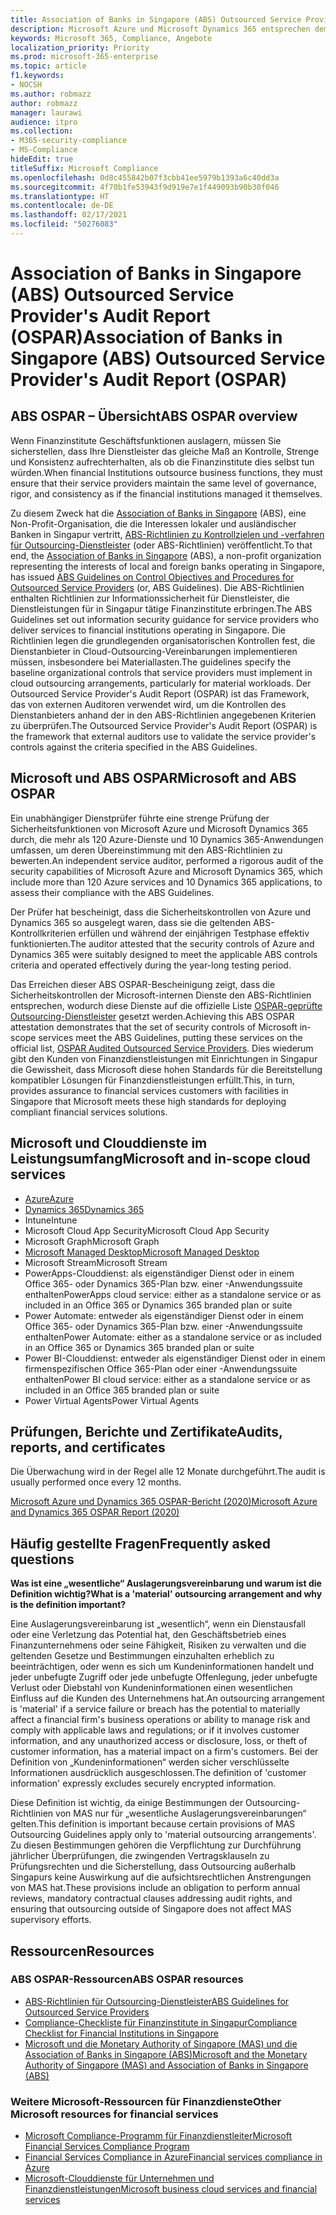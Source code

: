 ```yaml
---
title: Association of Banks in Singapore (ABS) Outsourced Service Provider's Audit Report (OSPAR)
description: Microsoft Azure und Microsoft Dynamics 365 entsprechen dem Outsourced Service Provider's Audit Report (OSPAR) für Finanzinstitute in Singapur.
keywords: Microsoft 365, Compliance, Angebote
localization_priority: Priority
ms.prod: microsoft-365-enterprise
ms.topic: article
f1.keywords:
- NOCSH
ms.author: robmazz
author: robmazz
manager: laurawi
audience: itpro
ms.collection:
- M365-security-compliance
- MS-Compliance
hideEdit: true
titleSuffix: Microsoft Compliance
ms.openlocfilehash: 0d8c455842b07f3cbb41ee5979b1393a6c40dd3a
ms.sourcegitcommit: 4f70b1fe53943f9d919e7e1f449093b90b30f046
ms.translationtype: HT
ms.contentlocale: de-DE
ms.lasthandoff: 02/17/2021
ms.locfileid: "50276083"
---
```

# <a name="association-of-banks-in-singapore-abs-outsourced-service-providers-audit-report-ospar"></a><span data-ttu-id="c7832-104">Association of Banks in Singapore (ABS) Outsourced Service Provider's Audit Report (OSPAR)</span><span class="sxs-lookup"><span data-stu-id="c7832-104">Association of Banks in Singapore (ABS) Outsourced Service Provider's Audit Report (OSPAR)</span></span>

## <a name="abs-ospar-overview"></a><span data-ttu-id="c7832-105">ABS OSPAR – Übersicht</span><span class="sxs-lookup"><span data-stu-id="c7832-105">ABS OSPAR overview</span></span>

<span data-ttu-id="c7832-106">Wenn Finanzinstitute Geschäftsfunktionen auslagern, müssen Sie sicherstellen, dass Ihre Dienstleister das gleiche Maß an Kontrolle, Strenge und Konsistenz aufrechterhalten, als ob die Finanzinstitute dies selbst tun würden.</span><span class="sxs-lookup"><span data-stu-id="c7832-106">When financial Institutions outsource business functions, they must ensure that their service providers maintain the same level of governance, rigor, and consistency as if the financial institutions managed it themselves.</span></span>

<span data-ttu-id="c7832-107">Zu diesem Zweck hat die [Association of Banks in Singapore](https://www.abs.org.sg/about-us/our-role) (ABS), eine Non-Profit-Organisation, die die Interessen lokaler und ausländischer Banken in Singapur vertritt, [ABS-Richtlinien zu Kontrollzielen und -verfahren für Outsourcing-Dienstleister](https://abs.org.sg/docs/library/abs_outsource_guidelines.pdf) (oder ABS-Richtlinien) veröffentlicht.</span><span class="sxs-lookup"><span data-stu-id="c7832-107">To that end, the [Association of Banks in Singapore](https://www.abs.org.sg/about-us/our-role) (ABS), a non-profit organization representing the interests of local and foreign banks operating in Singapore, has issued [ABS Guidelines on Control Objectives and Procedures for Outsourced Service Providers](https://abs.org.sg/docs/library/abs_outsource_guidelines.pdf) (or, ABS Guidelines).</span></span> <span data-ttu-id="c7832-108">Die ABS-Richtlinien enthalten Richtlinien zur Informationssicherheit für Dienstleister, die Dienstleistungen für in Singapur tätige Finanzinstitute erbringen.</span><span class="sxs-lookup"><span data-stu-id="c7832-108">The ABS Guidelines set out information security guidance for service providers who deliver services to financial institutions operating in Singapore.</span></span> <span data-ttu-id="c7832-109">Die Richtlinien legen die grundlegenden organisatorischen Kontrollen fest, die Dienstanbieter in Cloud-Outsourcing-Vereinbarungen implementieren müssen, insbesondere bei Materiallasten.</span><span class="sxs-lookup"><span data-stu-id="c7832-109">The guidelines specify the baseline organizational controls that service providers must implement in cloud outsourcing arrangements, particularly for material workloads.</span></span> <span data-ttu-id="c7832-110">Der Outsourced Service Provider's Audit Report (OSPAR) ist das Framework, das von externen Auditoren verwendet wird, um die Kontrollen des Dienstanbieters anhand der in den ABS-Richtlinien angegebenen Kriterien zu überprüfen.</span><span class="sxs-lookup"><span data-stu-id="c7832-110">The Outsourced Service Provider's Audit Report (OSPAR) is the framework that external auditors use to validate the service provider's controls against the criteria specified in the ABS Guidelines.</span></span>

## <a name="microsoft-and-abs-ospar"></a><span data-ttu-id="c7832-111">Microsoft und ABS OSPAR</span><span class="sxs-lookup"><span data-stu-id="c7832-111">Microsoft and ABS OSPAR</span></span>

<span data-ttu-id="c7832-112">Ein unabhängiger Dienstprüfer führte eine strenge Prüfung der Sicherheitsfunktionen von Microsoft Azure und Microsoft Dynamics 365 durch, die mehr als 120 Azure-Dienste und 10 Dynamics 365-Anwendungen umfassen, um deren Übereinstimmung mit den ABS-Richtlinien zu bewerten.</span><span class="sxs-lookup"><span data-stu-id="c7832-112">An independent service auditor, performed a rigorous audit of the security capabilities of Microsoft Azure and Microsoft Dynamics 365, which include more than 120 Azure services and 10 Dynamics 365 applications, to assess their compliance with the ABS Guidelines.</span></span>

<span data-ttu-id="c7832-113">Der Prüfer hat bescheinigt, dass die Sicherheitskontrollen von Azure und Dynamics 365 so ausgelegt waren, dass sie die geltenden ABS-Kontrollkriterien erfüllen und während der einjährigen Testphase effektiv funktionierten.</span><span class="sxs-lookup"><span data-stu-id="c7832-113">The auditor attested that the security controls of Azure and Dynamics 365 were suitably designed to meet the applicable ABS controls criteria and operated effectively during the year-long testing period.</span></span>

<span data-ttu-id="c7832-114">Das Erreichen dieser ABS OSPAR-Bescheinigung zeigt, dass die Sicherheitskontrollen der Microsoft-internen Dienste den ABS-Richtlinien entsprechen, wodurch diese Dienste auf die offizielle Liste [OSPAR-geprüfte Outsourcing-Dienstleister](https://abs.org.sg/docs/library/OSPAR_Audited_OSPs_16102020.pdf) gesetzt werden.</span><span class="sxs-lookup"><span data-stu-id="c7832-114">Achieving this ABS OSPAR attestation demonstrates that the set of security controls of Microsoft in-scope services meet the ABS Guidelines, putting these services on the official list, [OSPAR Audited Outsourced Service Providers](https://abs.org.sg/docs/library/OSPAR_Audited_OSPs_16102020.pdf).</span></span> <span data-ttu-id="c7832-115">Dies wiederum gibt den Kunden von Finanzdienstleistungen mit Einrichtungen in Singapur die Gewissheit, dass Microsoft diese hohen Standards für die Bereitstellung kompatibler Lösungen für Finanzdienstleistungen erfüllt.</span><span class="sxs-lookup"><span data-stu-id="c7832-115">This, in turn, provides assurance to financial services customers with facilities in Singapore that Microsoft meets these high standards for deploying compliant financial services solutions.</span></span>

## <a name="microsoft-and-in-scope-cloud-services"></a><span data-ttu-id="c7832-116">Microsoft und Clouddienste im Leistungsumfang</span><span class="sxs-lookup"><span data-stu-id="c7832-116">Microsoft and in-scope cloud services</span></span>

- [<span data-ttu-id="c7832-117">Azure</span><span class="sxs-lookup"><span data-stu-id="c7832-117">Azure</span></span>](https://aka.ms/AzureCompliance)
- [<span data-ttu-id="c7832-118">Dynamics 365</span><span class="sxs-lookup"><span data-stu-id="c7832-118">Dynamics 365</span></span>](https://go.microsoft.com/fwlink/p/?linkid=2051700)
- <span data-ttu-id="c7832-119">Intune</span><span class="sxs-lookup"><span data-stu-id="c7832-119">Intune</span></span>
- <span data-ttu-id="c7832-120">Microsoft Cloud App Security</span><span class="sxs-lookup"><span data-stu-id="c7832-120">Microsoft Cloud App Security</span></span>
- <span data-ttu-id="c7832-121">Microsoft Graph</span><span class="sxs-lookup"><span data-stu-id="c7832-121">Microsoft Graph</span></span>
- [<span data-ttu-id="c7832-122">Microsoft Managed Desktop</span><span class="sxs-lookup"><span data-stu-id="c7832-122">Microsoft Managed Desktop</span></span>](/microsoft-365/managed-desktop/intro/compliance)
- <span data-ttu-id="c7832-123">Microsoft Stream</span><span class="sxs-lookup"><span data-stu-id="c7832-123">Microsoft Stream</span></span>
- <span data-ttu-id="c7832-124">PowerApps-Clouddienst: als eigenständiger Dienst oder in einem Office 365- oder Dynamics 365-Plan bzw. einer -Anwendungssuite enthalten</span><span class="sxs-lookup"><span data-stu-id="c7832-124">PowerApps cloud service: either as a standalone service or as included in an Office 365 or Dynamics 365 branded plan or suite</span></span>
- <span data-ttu-id="c7832-125">Power Automate: entweder als eigenständiger Dienst oder in einem Office 365- oder Dynamics 365-Plan bzw. einer -Anwendungssuite enthalten</span><span class="sxs-lookup"><span data-stu-id="c7832-125">Power Automate: either as a standalone service or as included in an Office 365 or Dynamics 365 branded plan or suite</span></span>
- <span data-ttu-id="c7832-126">Power BI-Clouddienst: entweder als eigenständiger Dienst oder in einem firmenspezifischen Office 365-Plan oder einer -Anwendungssuite enthalten</span><span class="sxs-lookup"><span data-stu-id="c7832-126">Power BI cloud service: either as a standalone service or as included in an Office 365 branded plan or suite</span></span>
- <span data-ttu-id="c7832-127">Power Virtual Agents</span><span class="sxs-lookup"><span data-stu-id="c7832-127">Power Virtual Agents</span></span>

## <a name="audits-reports-and-certificates"></a><span data-ttu-id="c7832-128">Prüfungen, Berichte und Zertifikate</span><span class="sxs-lookup"><span data-stu-id="c7832-128">Audits, reports, and certificates</span></span>

<span data-ttu-id="c7832-129">Die Überwachung wird in der Regel alle 12 Monate durchgeführt.</span><span class="sxs-lookup"><span data-stu-id="c7832-129">The audit is usually performed once every 12 months.</span></span>

[<span data-ttu-id="c7832-130">Microsoft Azure und Dynamics 365 OSPAR-Bericht (2020)</span><span class="sxs-lookup"><span data-stu-id="c7832-130">Microsoft Azure and Dynamics 365 OSPAR Report (2020)</span></span>](https://aka.ms/OSPAR-Report)

## <a name="frequently-asked-questions"></a><span data-ttu-id="c7832-131">Häufig gestellte Fragen</span><span class="sxs-lookup"><span data-stu-id="c7832-131">Frequently asked questions</span></span>

<span data-ttu-id="c7832-132">**Was ist eine „wesentliche“ Auslagerungsvereinbarung und warum ist die Definition wichtig?**</span><span class="sxs-lookup"><span data-stu-id="c7832-132">**What is a 'material' outsourcing arrangement and why is the definition important?**</span></span>

<span data-ttu-id="c7832-133">Eine Auslagerungsvereinbarung ist „wesentlich“, wenn ein Dienstausfall oder eine Verletzung das Potential hat, den Geschäftsbetrieb eines Finanzunternehmens oder seine Fähigkeit, Risiken zu verwalten und die geltenden Gesetze und Bestimmungen einzuhalten erheblich zu beeinträchtigen, oder wenn es sich um Kundeninformationen handelt und jeder unbefugte Zugriff oder jede unbefugte Offenlegung, jeder unbefugte Verlust oder Diebstahl von Kundeninformationen einen wesentlichen Einfluss auf die Kunden des Unternehmens hat.</span><span class="sxs-lookup"><span data-stu-id="c7832-133">An outsourcing arrangement is 'material' if a service failure or breach has the potential to materially affect a financial firm's business operations or ability to manage risk and comply with applicable laws and regulations; or if it involves customer information, and any unauthorized access or disclosure, loss, or theft of customer information, has a material impact on a firm's customers.</span></span> <span data-ttu-id="c7832-134">Bei der Definition von „Kundeninformationen“ werden sicher verschlüsselte Informationen ausdrücklich ausgeschlossen.</span><span class="sxs-lookup"><span data-stu-id="c7832-134">The definition of 'customer information' expressly excludes securely encrypted information.</span></span>

<span data-ttu-id="c7832-135">Diese Definition ist wichtig, da einige Bestimmungen der Outsourcing-Richtlinien von MAS nur für „wesentliche Auslagerungsvereinbarungen“ gelten.</span><span class="sxs-lookup"><span data-stu-id="c7832-135">This definition is important because certain provisions of MAS Outsourcing Guidelines apply only to 'material outsourcing arrangements'.</span></span> <span data-ttu-id="c7832-136">Zu diesen Bestimmungen gehören die Verpflichtung zur Durchführung jährlicher Überprüfungen, die zwingenden Vertragsklauseln zu Prüfungsrechten und die Sicherstellung, dass Outsourcing außerhalb Singapurs keine Auswirkung auf die aufsichtsrechtlichen Anstrengungen von MAS hat.</span><span class="sxs-lookup"><span data-stu-id="c7832-136">These provisions include an obligation to perform annual reviews, mandatory contractual clauses addressing audit rights, and ensuring that outsourcing outside of Singapore does not affect MAS supervisory efforts.</span></span>

## <a name="resources"></a><span data-ttu-id="c7832-137">Ressourcen</span><span class="sxs-lookup"><span data-stu-id="c7832-137">Resources</span></span>

### <a name="abs-ospar-resources"></a><span data-ttu-id="c7832-138">ABS OSPAR-Ressourcen</span><span class="sxs-lookup"><span data-stu-id="c7832-138">ABS OSPAR resources</span></span>

- [<span data-ttu-id="c7832-139">ABS-Richtlinien für Outsourcing-Dienstleister</span><span class="sxs-lookup"><span data-stu-id="c7832-139">ABS Guidelines for Outsourced Service Providers</span></span>](https://abs.org.sg/industry-guidelines/outsourcing)
- [<span data-ttu-id="c7832-140">Compliance-Checkliste für Finanzinstitute in Singapur</span><span class="sxs-lookup"><span data-stu-id="c7832-140">Compliance Checklist for Financial Institutions in Singapore</span></span>](https://servicetrust.microsoft.com/ViewPage/TrustDocuments?command=Download&downloadType=Document&downloadId=37557722-d5ed-419b-9365-2762982bacbf&docTab=6d000410-c9e9-11e7-9a91-892aae8839ad_Compliance_Guides)
- [<span data-ttu-id="c7832-141">Microsoft und die Monetary Authority of Singapore (MAS) und die Association of Banks in Singapore (ABS)</span><span class="sxs-lookup"><span data-stu-id="c7832-141">Microsoft and the Monetary Authority of Singapore (MAS) and Association of Banks in Singapore (ABS)</span></span>](offering-mas-abs-singapore.md)

### <a name="other-microsoft-resources-for-financial-services"></a><span data-ttu-id="c7832-142">Weitere Microsoft-Ressourcen für Finanzdienste</span><span class="sxs-lookup"><span data-stu-id="c7832-142">Other Microsoft resources for financial services</span></span>

- [<span data-ttu-id="c7832-143">Microsoft Compliance-Programm für Finanzdienstleiter</span><span class="sxs-lookup"><span data-stu-id="c7832-143">Microsoft Financial Services Compliance Program</span></span>](https://www.microsoft.com/download/details.aspx?id=55332)
- [<span data-ttu-id="c7832-144">Financial Services Compliance in Azure</span><span class="sxs-lookup"><span data-stu-id="c7832-144">Financial services compliance in Azure</span></span>](https://azure.microsoft.com/resources/videos/azurecon-2015-financial-services-compliance-in-azure/)
- [<span data-ttu-id="c7832-145">Microsoft-Clouddienste für Unternehmen und Finanzdienstleistungen</span><span class="sxs-lookup"><span data-stu-id="c7832-145">Microsoft business cloud services and financial services</span></span>](https://www.microsoft.com/trustcenter/cloudservices/financialservices)
